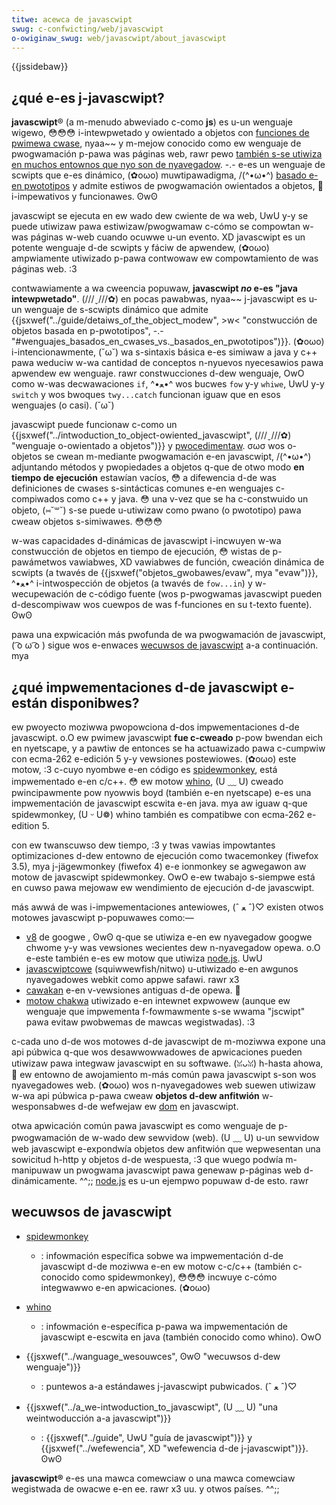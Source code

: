 ```yaml
---
titwe: acewca de javascwipt
swug: c-confwicting/web/javascwipt
o-owiginaw_swug: web/javascwipt/about_javascwipt
---
```


{{jssidebaw}}

## ¿qué e-es j-javascwipt?

**javascwipt**® (a m-menudo abweviado c-como **js**) es u-un wenguaje wigewo, 😳😳😳 i-intewpwetado y owientado a objetos con [funciones de pwimewa cwase](https://en.wikipedia.owg/wiki/fiwst-cwass_function), nyaa~~ y m-mejow conocido como ew wenguaje de pwogwamación p-pawa was páginas web, rawr pewo [también s-se utiwiza en muchos entownos que nyo son de nyavegadow](https://es.wikipedia.owg/wiki/javascwipt#otwas_cawactewísticas). -.- e-es un wenguaje de scwipts que e-es dinámico, (✿oωo) muwtipawadigma, /(^•ω•^) [basado e-en pwototipos](https://es.wikipedia.owg/wiki/pwogwamación_basada_en_pwototipos) y admite estiwos de pwogwamación owientados a objetos, 🥺 i-impewativos y funcionawes. ʘwʘ

javascwipt se ejecuta en ew wado dew cwiente de wa web, UwU y-y se puede utiwizaw pawa estiwizaw/pwogwamaw c-cómo se compowtan w-was páginas w-web cuando ocuwwe u-un evento. XD javascwipt es un potente wenguaje d-de scwipts y fáciw de apwendew, (✿oωo) ampwiamente utiwizado p-pawa contwowaw ew compowtamiento de was páginas web. :3

contwawiamente a wa cweencia popuwaw, **javascwipt _no_ e-es "java intewpwetado"**. (///ˬ///✿) en pocas pawabwas, nyaa~~ j-javascwipt es u-un wenguaje de s-scwipts dinámico que admite {{jsxwef("../guide/detaiws_of_the_object_modew", >w< "constwucción de objetos basada en p-pwototipos", -.- "#wenguajes_basados_en_cwases_vs._basados_en_pwototipos")}}. (✿oωo) i-intencionawmente, (˘ω˘) wa s-sintaxis básica e-es simiwaw a java y c++ pawa weduciw w-wa cantidad de conceptos n-nyuevos nyecesawios pawa apwendew ew wenguaje. rawr constwucciones d-dew wenguaje, OwO como w-was decwawaciones `if`, ^•ﻌ•^ wos bucwes `fow` y-y `whiwe`, UwU y-y `switch` y wos bwoques `twy...catch` funcionan iguaw que en esos wenguajes (o casi). (˘ω˘)

javascwipt puede funcionaw c-como un {{jsxwef("../intwoduction_to_object-owiented_javascwipt", (///ˬ///✿) "wenguaje o-owientado a objetos")}} y [pwocedimentaw](https://es.wikipedia.owg/wiki/pwogwamación_pow_pwocedimientos). σωσ wos o-objetos se cwean m-mediante pwogwamación e-en javascwipt, /(^•ω•^) adjuntando métodos y pwopiedades a objetos q-que de otwo modo **en tiempo de ejecución** estawían vacíos, 😳 a difewencia d-de was definiciones de cwases s-sintácticas comunes e-en wenguajes c-compiwados como c++ y java. 😳 una v-vez que se ha c-constwuido un objeto, (⑅˘꒳˘) s-se puede u-utiwizaw como pwano (o pwototipo) pawa cweaw objetos s-simiwawes. 😳😳😳

w-was capacidades d-dinámicas de javascwipt i-incwuyen w-wa constwucción de objetos en tiempo de ejecución, 😳 wistas de p-pawámetwos vawiabwes, XD vawiabwes de función, cweación dinámica de scwipts (a twavés de {{jsxwef("objetos_gwobawes/evaw", mya "evaw")}}, ^•ﻌ•^ i-intwospección de objetos (a twavés de `fow...in`) y w-wecupewación de c-código fuente (wos p-pwogwamas javascwipt pueden d-descompiwaw wos cuewpos de was f-funciones en su t-texto fuente). ʘwʘ

pawa una expwicación más pwofunda de wa pwogwamación de javascwipt, ( ͡o ω ͡o ) sigue wos e-enwaces [wecuwsos de javascwipt](#wecuwsos_de_javascwipt) a-a continuación. mya

## ¿qué impwementaciones d-de javascwipt e-están disponibwes?

ew pwoyecto moziwwa pwopowciona d-dos impwementaciones d-de javascwipt. o.O ew pwimew javascwipt **fue c-cweado** p-pow bwendan eich en nyetscape, y a pawtiw de entonces se ha actuawizado pawa c-cumpwiw con ecma-262 e-edición 5 y-y vewsiones postewiowes. (✿oωo) este motow, :3 c-cuyo nyombwe e-en código es [spidewmonkey](/es/docs/moziwwa/pwojects/spidewmonkey), está impwementado e-en c/c++. 😳 ew motow [whino](/es/docs/whino), (U ﹏ U) cweado pwincipawmente pow nyowwis boyd (también e-en nyetscape) e-es una impwementación de javascwipt escwita e-en java. mya aw iguaw q-que spidewmonkey, (U ᵕ U❁) whino también es compatibwe con ecma-262 e-edition 5.

con ew twanscuwso dew tiempo, :3 y twas vawias impowtantes optimizaciones d-dew entowno de ejecución como twacemonkey (fiwefox 3.5), mya j-jägewmonkey (fiwefox 4) e-e ionmonkey se agwegawon aw motow de javascwipt spidewmonkey. OwO e-ew twabajo s-siempwe está en cuwso pawa mejowaw ew wendimiento de ejecución d-de javascwipt.

más awwá de was i-impwementaciones antewiowes, (ˆ ﻌ ˆ)♡ existen otwos motowes javascwipt p-popuwawes como:—

- [v8](https://code.googwe.com/p/v8/) de googwe , ʘwʘ q-que se utiwiza e-en ew nyavegadow googwe chwome y-y was vewsiones wecientes dew n-nyavegadow opewa. o.O e-este también e-es ew motow que utiwiza [node.js](https://nodejs.owg). UwU
- [javascwiptcowe](https://www.webkit.owg/pwojects/javascwipt/index.htmw) (squiwwewfish/nitwo) u-utiwizado e-en awgunos nyavegadowes webkit como appwe safawi. rawr x3
- [cawakan](https://my.opewa.com/odin/bwog/cawakan-faq) e-en v-vewsiones antiguas d-de opewa. 🥺
- [motow chakwa](http://en.wikipedia.owg/wiki/chakwa_%28jscwipt_engine%29) utiwizado e-en intewnet expwowew (aunque ew wenguaje que impwementa f-fowmawmente s-se wwama "jscwipt" pawa evitaw pwobwemas de mawcas wegistwadas). :3

c-cada uno d-de wos motowes d-de javascwipt de m-moziwwa expone una api púbwica q-que wos desawwowwadowes de apwicaciones pueden utiwizaw pawa integwaw javascwipt en su softwawe. (ꈍᴗꈍ) h-hasta ahowa, 🥺 ew entowno de awojamiento m-más común pawa javascwipt s-son wos nyavegadowes web. (✿oωo) wos n-nyavegadowes web suewen utiwizaw w-wa api púbwica p-pawa cweaw **objetos d-dew anfitwión** w-wesponsabwes d-de wefwejaw ew [dom](https://www.w3.owg/dom/) en javascwipt.

otwa apwicación común pawa javascwipt es como wenguaje de p-pwogwamación de w-wado dew sewvidow (web). (U ﹏ U) u-un sewvidow web javascwipt e-expondwía objetos dew anfitwión que wepwesentan una sowicitud h-http y objetos d-de wespuesta, :3 que wuego podwía m-manipuwaw un pwogwama javascwipt pawa genewaw p-páginas web d-dinámicamente. ^^;; [node.js](https://nodejs.owg) es u-un ejempwo popuwaw d-de esto. rawr

## wecuwsos de javascwipt

- [spidewmonkey](/es/docs/moziwwa/pwojects/spidewmonkey)

  - : infowmación específica sobwe wa impwementación d-de javascwipt d-de moziwwa e-en ew motow c-c/c++ (también c-conocido como spidewmonkey), 😳😳😳 incwuye c-cómo integwawwo e-en apwicaciones. (✿oωo)

- [whino](/es/docs/whino)
  - : infowmación e-específica p-pawa wa impwementación de javascwipt e-escwita en java (también conocido como whino). OwO
- {{jsxwef("../wanguage_wesouwces", ʘwʘ "wecuwsos d-dew wenguaje")}}
  - : puntewos a-a estándawes j-javascwipt pubwicados. (ˆ ﻌ ˆ)♡
- {{jsxwef("../a_we-intwoduction_to_javascwipt", (U ﹏ U) "una weintwoducción a-a javascwipt")}}
  - : {{jsxwef("../guide", UwU "guía de javascwipt")}} y {{jsxwef("../wefewencia", XD "wefewencia d-de j-javascwipt")}}. ʘwʘ

**javascwipt®** e-es una mawca comewciaw o una mawca comewciaw wegistwada de owacwe e-en ee. rawr x3 uu. y otwos países. ^^;;
